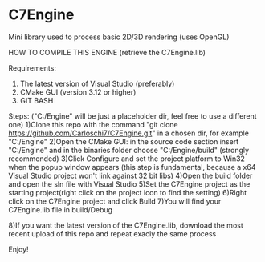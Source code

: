 # C7Engine
Mini library used to process basic 2D/3D rendering (uses OpenGL)

HOW TO COMPILE THIS ENGINE (retrieve the C7Engine.lib)

Requirements:
1) The latest version of Visual Studio (preferably)
2) CMake GUI (version 3.12 or higher)
3) GIT BASH

Steps: ("C:/Engine" will be just a placeholder dir, feel free to use a different one)
1)Clone this repo with the command "git clone https://github.com/Carloschi7/C7Engine.git" in a chosen dir,
	for example "C:/Engine"
2)Open the CMake GUI: in the source code section insert "C:/Engine" and in the binaries folder choose
	"C:/Engine/build" (strongly recommended)
3)Click Configure and set the project platform to Win32 when the popup window appears (this step is fundamental, 
	because a x64 Visual Studio project won't link against 32 bit libs)
4)Open the build folder and open the sln file with Visual Studio
5)Set the C7Engine project as the starting project(right click on the project icon to find the setting)
6)Right click on the C7Engine project and click Build
7)You will find your C7Engine.lib file in build/Debug

8)If you want the latest version of the C7Engine.lib, download the most recent upload of this repo and
	repeat exacly the same process

Enjoy!

